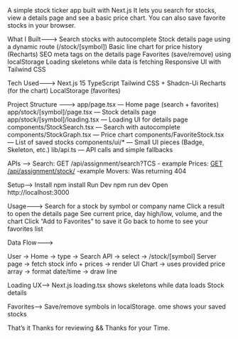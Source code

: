A simple stock ticker app built with Next.js It lets you search for stocks, view a details page and see a basic price chart. You can also save favorite stocks in your browser.

What I Built--->
Search stocks with autocomplete
Stock details page using a dynamic route (/stock/[symbol])
Basic line chart for price history (Recharts)
SEO meta tags on the details page
Favorites (save/remove) using localStorage
Loading skeletons while data is fetching
Responsive UI with Tailwind CSS


Tech Used--->
Next.js 15
TypeScript
Tailwind CSS + Shadcn-Ui
Recharts (for the chart)
LocalStorage (favorites)



Project Structure --->
app/page.tsx — Home page (search + favorites)
app/stock/[symbol]/page.tsx — Stock details page
app/stock/[symbol]/loading.tsx — Loading UI for details page
components/StockSearch.tsx — Search with autocomplete
components/StockGraph.tsx — Price chart
components/FavoriteStock.tsx — List of saved stocks
components/ui/* — Small UI pieces (Badge, Skeleton, etc.)
lib/api.ts — API calls and simple fallbacks


APIs  -->
Search: GET /api/assignment/search?TCS - example
Prices: [GET /api/assignment/stock/](https://portal.tradebrains.in/api/assignment/stock/TCS/prices?days=1&format=json&limit=100&type=INTRADAY) -example
Movers: Was returning 404


Setup-->
Install
npm install
Run Dev
npm run dev
Open http://localhost:3000



Usage--->
Search for a stock by symbol or company name
Click a result to open the details page
See current price, day high/low, volume, and the chart
Click “Add to Favorites” to save it
Go back to home to see your favorites list




Data Flow--->

User → Home → type → Search API → select → /stock/[symbol]
Server page → fetch stock info + prices → render UI
Chart → uses provided price array → format date/time → draw line

Loading UX-->
Next.js loading.tsx shows skeletons while data loads
Stock details

Favorites-->
Save/remove symbols in localStorage.
ome shows your saved stocks


That’s it Thanks for reviewing && Thanks for your Time.
